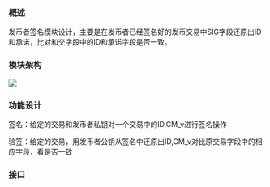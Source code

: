 ### 概述

发币者签名模块设计，主要是在发币者已经签名好的发币交易中SIG字段还原出ID和承诺，比对和交字段中的ID和承诺字段是否一致。

### 模块架构

![](./1.png)

### 功能设计

签名：给定的交易和发币者私钥对一个交易中的ID,CM_v进行签名操作

验签：给定的交易，用发币者公钥从签名中还原出ID,CM_v对比原交易字段中的相应字段，看是否一致

### 接口
